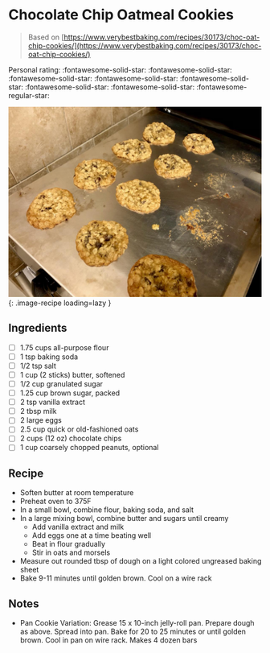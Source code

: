 <!-- Do not modify sections with "AUTO-*". They are updated by make.py -->

# Chocolate Chip Oatmeal Cookies

> Based on [https://www.verybestbaking.com/recipes/30173/choc-oat-chip-cookies/](https://www.verybestbaking.com/recipes/30173/choc-oat-chip-cookies/)

<!-- rating=4; (User can specify rating on scale of 1-5) -->
<!-- AUTO-UserRating -->
Personal rating: :fontawesome-solid-star: :fontawesome-solid-star: :fontawesome-solid-star: :fontawesome-solid-star: :fontawesome-solid-star: :fontawesome-solid-star: :fontawesome-solid-star: :fontawesome-regular-star:
<!-- /AUTO-UserRating -->

<!-- name_image=chocolate_chip_oatmeal_cookies.jpg; (User can specify image name) -->
<!-- AUTO-Image -->
![chocolate_chip_oatmeal_cookies.jpg](./chocolate_chip_oatmeal_cookies.jpg){: .image-recipe loading=lazy }
<!-- /AUTO-Image -->

## Ingredients

* [ ] 1.75 cups all-purpose flour
* [ ] 1 tsp baking soda
* [ ] 1/2 tsp salt
* [ ] 1 cup (2 sticks) butter, softened
* [ ] 1/2 cup granulated sugar
* [ ] 1.25 cup brown sugar, packed
* [ ] 2 tsp vanilla extract
* [ ] 2 tbsp milk
* [ ] 2 large eggs
* [ ] 2.5 cup quick or old-fashioned oats
* [ ] 2 cups (12 oz) chocolate chips
* [ ] 1 cup coarsely chopped peanuts, optional

## Recipe

* Soften butter at room temperature
* Preheat oven to 375F
* In a small bowl, combine flour, baking soda, and salt
* In a large mixing bowl, combine butter and sugars until creamy
    * Add vanilla extract and milk
    * Add eggs one at a time beating well
    * Beat in flour gradually
    * Stir in oats and morsels
* Measure out rounded tbsp of dough on a light colored ungreased baking sheet
* Bake 9-11 minutes until golden brown. Cool on a wire rack

## Notes

* Pan Cookie Variation: Grease 15 x 10-inch jelly-roll pan. Prepare dough as above. Spread into pan. Bake for 20 to 25 minutes or until golden brown. Cool in pan on wire rack. Makes 4 dozen bars
